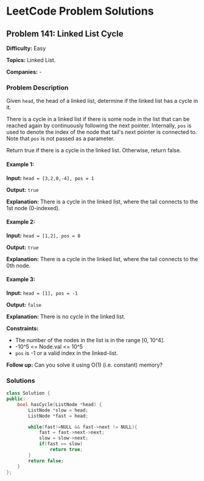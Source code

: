 # LeetCode Problem Solutions

## Problem 141: Linked List Cycle

**Difficulty:** Easy

**Topics:** Linked List.

**Companies:** -

### Problem Description

Given `head`, the head of a linked list, determine if the linked list has a cycle in it.

There is a cycle in a linked list if there is some node in the list that can be reached again by continuously following the next pointer. Internally, `pos` is used to denote the index of the node that tail's next pointer is connected to. Note that `pos` is not passed as a parameter.

Return true if there is a cycle in the linked list. Otherwise, return false.

#### Example 1:

**Input:** `head = [3,2,0,-4], pos = 1`

**Output:** `true`

**Explanation:** There is a cycle in the linked list, where the tail connects to the 1st node (0-indexed).

#### Example 2:

**Input:** `head = [1,2], pos = 0`

**Output:** `true`

**Explanation:** There is a cycle in the linked list, where the tail connects to the 0th node.

#### Example 3:

**Input:** `head = [1], pos = -1`

**Output:** `false`

**Explanation:** There is no cycle in the linked list.

**Constraints:**
- The number of the nodes in the list is in the range [0, 10^4].
- -10^5 <= Node.val <= 10^5
- `pos` is -1 or a valid index in the linked-list.

**Follow up:** Can you solve it using O(1) (i.e. constant) memory?

### Solutions

```cpp
class Solution {
public:
    bool hasCycle(ListNode *head) {
        ListNode *slow = head;
        ListNode *fast = head;

        while(fast!=NULL && fast->next != NULL){
            fast = fast->next->next;
            slow = slow->next;
            if(fast == slow)
                return true;
        }
        return false;
    }
};
